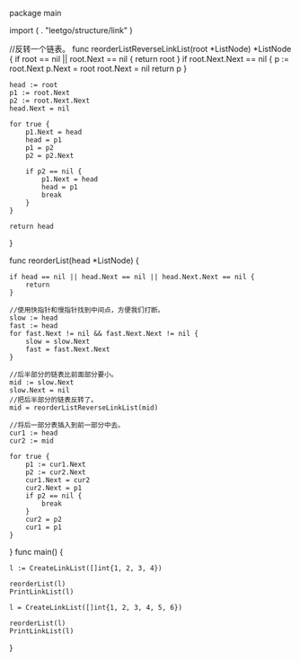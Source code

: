 package main

import (
	. "leetgo/structure/link"
)

//反转一个链表。
func reorderListReverseLinkList(root *ListNode) *ListNode {
	if root == nil || root.Next == nil {
		return root
	}
	if root.Next.Next == nil {
		p := root.Next
		p.Next = root
		root.Next = nil
		return p
	}

	head := root
	p1 := root.Next
	p2 := root.Next.Next
	head.Next = nil

	for true {
		p1.Next = head
		head = p1
		p1 = p2
		p2 = p2.Next

		if p2 == nil {
			p1.Next = head
			head = p1
			break
		}
	}

	return head
}

func reorderList(head *ListNode) {

	if head == nil || head.Next == nil || head.Next.Next == nil {
		return
	}

	//使用快指针和慢指针找到中间点，方便我们打断。
	slow := head
	fast := head
	for fast.Next != nil && fast.Next.Next != nil {
		slow = slow.Next
		fast = fast.Next.Next
	}

	//后半部分的链表比前面部分要小。
	mid := slow.Next
	slow.Next = nil
	//把后半部分的链表反转了。
	mid = reorderListReverseLinkList(mid)

	//将后一部分表插入到前一部分中去。
	cur1 := head
	cur2 := mid

	for true {
		p1 := cur1.Next
		p2 := cur2.Next
		cur1.Next = cur2
		cur2.Next = p1
		if p2 == nil {
			break
		}
		cur2 = p2
		cur1 = p1
	}

}
func main() {

	l := CreateLinkList([]int{1, 2, 3, 4})

	reorderList(l)
	PrintLinkList(l)

	l = CreateLinkList([]int{1, 2, 3, 4, 5, 6})

	reorderList(l)
	PrintLinkList(l)

}
